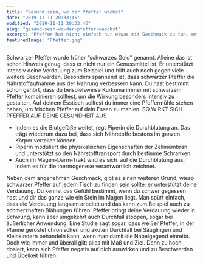 ```yaml
---
title: "Gesund sein, wo der Pfeffer wächst"
date: "2019-11-11 20:33:46"
modified: "2019-11-11 20:33:46"
slug: "gesund-sein-wo-der-pfeffer-waechst"
excerpt: "Pfeffer hat nicht einfach nur etwas mit Geschmack zu tun, er hat auch jede Menge Benefits, die dich und deine Gesundheit positiv beeinflussen können. "
featuredImage: "Pfeffer.jpg"
---
```


Schwarzer Pfeffer wurde früher “schwarzes Gold” genannt. Alleine das ist schon Hinweis genug, dass er nicht nur ein Genussmittel ist. Er unterstützt intensiv deine Verdauung zum Beispiel und hilft auch noch gegen viele weitere Beschwerden. Besonders spannend ist, dass schwarzer Pfeffer die Nährstoffaufnahme aus der Nahrung verbessern kann. Du hast bestimmt schon gehört, dass du beispielsweise Kurkuma immer mit schwarzem Pfeffer kombinieren solltest, um die Wirkung besonders intensiv zu gestalten. Auf deinem Esstisch solltest du immer eine Pfeffermühle stehen haben, um frischen Pfeffer auf dein Essen zu mahlen. SO WIRKT SICH PFEFFER AUF DEINE GESUNDHEIT AUS

*   Indem es die Blutgefäße weitet, regt Piperin die Durchblutung an. Das trägt wiederum dazu bei, dass sich Nährstoffe bestens im ganzen Körper verteilen können.
*   Piperin moduliert die physikalischen Eigenschaften der Zellmembran und unterstützt so den Nährstofftransport durch bestimme Schranken.
*   Auch im Magen-Darm-Trakt wird es sich  auf die Durchblutung aus, indem es für die thermogenese verantwortlich zeichnet.

Neben dem angenehmen Geschmack, gibt es einen weiteren Grund, wieso schwarzer Pfeffer auf jedem Tisch zu finden sein sollte: er unterstützt deine Verdauung. Du kennst das Gefühl bestimmt, wenn du schwer gegessen hast und dir das ganze wie ein Stein im Magen liegt. Man spürt einfach, dass die Verdauung langsam arbeitet und das kann zum Beispiel auch zu schmerzhaften Blähungen führen. Pfeffer bringt deine Verdauung wieder in Schwung, kann aber umgekehrt auch Durchfall stoppen, sogar bei äußerlicher Anwendung. Eine Studie sagt sogar, dass weißer Pfeffer, in der Pfanne geröstet chronischen und akuten Durchfall bei Säuglingen und Kleinkindern behandeln kann, wenn man damit die Nabelgegend einreibt. Doch wie immer und überall gilt: alles mit Maß und Ziel. Denn zu hoch dosiert, kann sich Pfeffer negativ auf dich auswirken und zu Beschwerden und Übelkeit führen.
